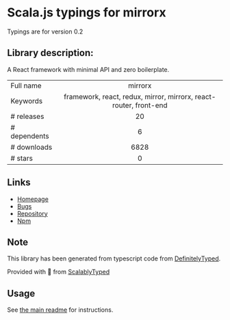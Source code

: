 
# Scala.js typings for mirrorx

Typings are for version 0.2

## Library description:
A React framework with minimal API and zero boilerplate.

|                    |                 |
| ------------------ | :-------------: |
| Full name          | mirrorx |
| Keywords           | framework, react, redux, mirror, mirrorx, react-router, front-end |
| # releases         | 20 |
| # dependents       | 6 |
| # downloads        | 6828 |
| # stars            | 0 |

## Links
- [Homepage](https://github.com/mirrorjs/mirror#readme)
- [Bugs](https://github.com/mirrorjs/mirror/issues)
- [Repository](https://github.com/mirrorjs/mirror)
- [Npm](https://www.npmjs.com/package/mirrorx)
    


## Note
This library has been generated from typescript code from [DefinitelyTyped](https://definitelytyped.org).

Provided with :purple_heart: from [ScalablyTyped](https://github.com/oyvindberg/ScalablyTyped)

## Usage
See [the main readme](../../readme.md) for instructions.


